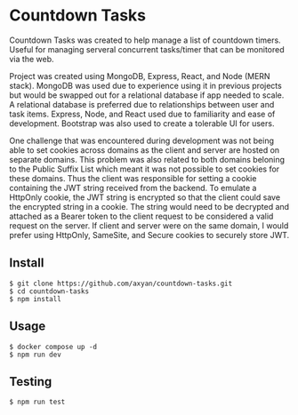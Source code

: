 # Countdown Tasks
Countdown Tasks was created to help manage a list of countdown timers. Useful 
for managing serveral concurrent tasks/timer that can be monitored via the web.

Project was created using MongoDB, Express, React, and Node (MERN stack). MongoDB 
was used due to experience using it in previous projects but would be swapped 
out for a relational database if app needed to scale. A relational database is 
preferred due to relationships between user and task items. Express, Node, and 
React used due to familiarity and ease of development. Bootstrap was also used 
to create a tolerable UI for users.

One challenge that was encountered during development was not being able to set 
cookies across domains as the client and server are hosted on separate domains.
This problem was also related to both domains beloning to the Public Suffix List 
which meant it was not possible to set cookies for these domains. Thus the client 
was responsible for setting a cookie containing the JWT string received from the 
backend. To emulate a HttpOnly cookie, the JWT string is encrypted so that the 
client could save the encrypted string in a cookie. The string would need to be 
decrypted and attached as a Bearer token to the client request to be considered 
a valid request on the server. If client and server were on the same domain, 
I would prefer using HttpOnly, SameSite, and Secure cookies to securely store JWT.

## Install

```console
$ git clone https://github.com/axyan/countdown-tasks.git
$ cd countdown-tasks
$ npm install
```

## Usage

```console
$ docker compose up -d
$ npm run dev
```

## Testing

```console
$ npm run test
```
